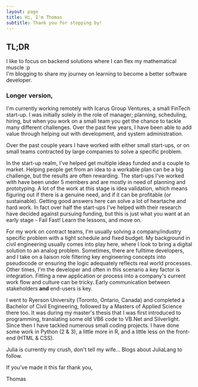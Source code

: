 ```yaml
---
layout: page
title: Hi, I'm Thomas
subtitle: Thank you for stopping by!
---
```


## TL;DR

  I like to focus on backend solutions where I can flex my mathematical muscle :p <br>
  I'm blogging to share my journey on learning to become a better software developer.

### Longer version,

  I'm currently working remotely with Icarus Group Ventures, a small FinTech start-up. I was initially solely in the role of manager; planning, scheduling, hiring, but when you work on a small team you get the chance to tackle many different challenges. Over the past few years,
  I have been able to add value through helping out with development, and system administration.

  Over the past couple years I have worked with either small start-ups, or on small teams contracted by large companies to solve a specific problem.

  In the start-up realm, I've helped get multiple ideas funded and a couple to market. Helping people get from an idea to a workable plan can be a big challenge,
  but the results are often rewarding. The start-ups I've worked with have been under 5 members and are mostly in need of planning and prototyping.
  A lot of the work at this stage is idea validation, which means figuring out if there is a genuine need, and if it can be profitable (or sustainable).
  Getting good answers here can solve a lot of heartache and hard work. In fact over half the start-ups I've helped with their research have decided against
  pursuing funding, but this is just what you want at an early stage - Fail Fast! Learn the lessons, and move on.

  For my work on contract teams, I'm usually solving a company/industry specific problem with a tight schedule and fixed budget. My background in civil engineering
  usually comes into play here, where I look to bring a digital solution to an analog problem. Sometimes, there are fulltime developers, and I take on a liaison role filtering key
  engineering concepts into pseudocode or ensuring the logic adequately reflects real world processes. Other times, I'm the developer and often in this scenario a key
  factor is integration. Fitting a new application or process into a company's current work flow and culture can be tricky. Early communication between stakeholders **and** end-users is key.

  I went to Ryerson University (Toronto, Ontario, Canada) and completed a Bachelor of Civil Engineering, followed by a Masters of Applied Science there too.
  It was during my master's thesis that I was first introduced to programming, translating some old VB6 code to VB.Net and Silverlight.
  Since then I have tackled numerous small coding projects. I have done some work in Python (2 & 3), a little more in R, and a little less on the front-end (HTML & CSS).

  Julia is currently my crush, don't tell my wife... Blogs about JuliaLang to follow.

  If you've made it this far thank you,

  Thomas
